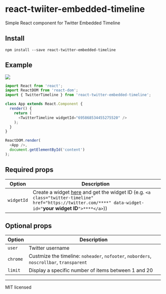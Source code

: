 # react-twiiter-embedded-timeline

Simple React component for Twitter Embedded Timeline

## Install

```
npm install --save react-twitter-embedded-timeline
```

## Example

![](http://i.imgur.com/jwu7yuK.png)

```javascript
import React from 'react';
import ReactDOM from 'react-dom';
import { TwitterTimeline } from 'react-twitter-embedded-timeline';

class App extends React.Component {
  render() {
    return (
      <TwitterTimeline widgetId="695868534455275520" />
    );
  }
}

ReactDOM.render(
  <App />,
  document.getElementById('content')
);
```

## Required props
Option|Description
---|---
`widgetId`| Create a widget [here](https://dev.twitter.com/web/embedded-timelines) and get the widget ID (e.g.  `<a class="twitter-timeline" href="https://twitter.com/****" data-widget-id="`**your widget ID**`">****</a>`))

## Optional props
Option|Description
---|---
`user`| Twitter username
`chrome`| Custmize the timeline: `noheader`, `nofooter`, `noborders`, `noscrollbar`, `transparent`
`limit`| Display a specific number of items between 1 and 20


---
MIT licensed
